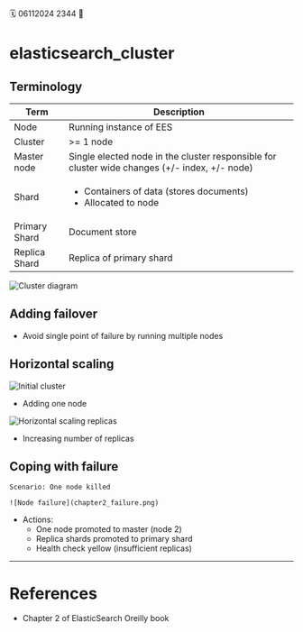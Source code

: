 🗓️ 06112024 2344
📎

# elasticsearch_cluster

## Terminology

| Term          | Description                                                                                   |
|---------------|-----------------------------------------------------------------------------------------------|
| Node          | Running instance of EES                                                                       |
| Cluster       | >= 1 node                                                                                     |
| Master node   | Single elected node in the cluster responsible for cluster wide changes (+/- index, +/- node) |
| Shard         | <ul><li>Containers of data (stores documents)</li><li>Allocated to node</li></ul>             |
| Primary Shard | Document store                                                                                |
| Replica Shard | Replica of primary shard                                                                      |
 
![Cluster diagram](chapter2_cluster.png)

## Adding failover
- Avoid single point of failure by running multiple nodes

## Horizontal scaling
![Initial cluster](chapter2_hscale.png)
- Adding one node

![Horizontal scaling replicas](chapter2_hscale_replica.png)
- Increasing number of replicas

## Coping with failure
```ad-warning
Scenario: One node killed

![Node failure](chapter2_failure.png)
```

- Actions:
	- One node promoted to master (node 2)
	- Replica shards promoted to primary shard
	- Health check yellow (insufficient replicas)



---

# References
- Chapter 2 of ElasticSearch Oreilly book